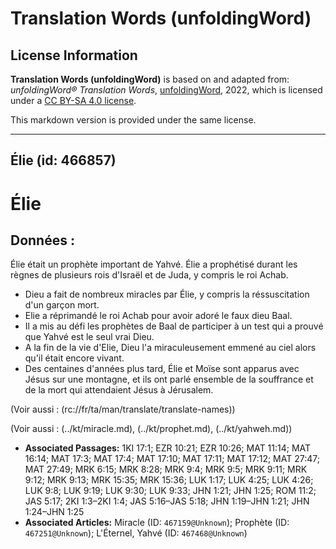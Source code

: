 # Translation Words (unfoldingWord)

## License Information

**Translation Words (unfoldingWord)** is based on and adapted from: _unfoldingWord® Translation Words_, [unfoldingWord](https://unfoldingword.org/utw), 2022, which is licensed under a [CC BY-SA 4.0 license](https://creativecommons.org/licenses/by-sa/4.0/legalcode.en).

This markdown version is provided under the same license.



--------------------------------

## Élie (id: 466857)

Élie
====

Données :
---------

Élie était un prophète important de Yahvé. Élie a prophétisé durant les règnes de plusieurs rois d'Israël et de Juda, y compris le roi Achab.

* Dieu a fait de nombreux miracles par Élie, y compris la réssuscitation d'un garçon mort.
* Elie a réprimandé le roi Achab pour avoir adoré le faux dieu Baal.
* Il a mis au défi les prophètes de Baal de participer à un test qui a prouvé que Yahvé est le seul vrai Dieu.
* A la fin de la vie d'Elie, Dieu l'a miraculeusement emmené au ciel alors qu'il était encore vivant.
* Des centaines d'années plus tard, Élie et Moïse sont apparus avec Jésus sur une montagne, et ils ont parlé ensemble de la souffrance et de la mort qui attendaient Jésus à Jérusalem.

(Voir aussi : (rc://fr/ta/man/translate/translate\-names))

(Voir aussi : (../kt/miracle.md), (../kt/prophet.md), (../kt/yahweh.md))

* **Associated Passages:** 1KI 17:1; EZR 10:21; EZR 10:26; MAT 11:14; MAT 16:14; MAT 17:3; MAT 17:4; MAT 17:10; MAT 17:11; MAT 17:12; MAT 27:47; MAT 27:49; MRK 6:15; MRK 8:28; MRK 9:4; MRK 9:5; MRK 9:11; MRK 9:12; MRK 9:13; MRK 15:35; MRK 15:36; LUK 1:17; LUK 4:25; LUK 4:26; LUK 9:8; LUK 9:19; LUK 9:30; LUK 9:33; JHN 1:21; JHN 1:25; ROM 11:2; JAS 5:17; 2KI 1:3–2KI 1:4; JAS 5:16–JAS 5:18; JHN 1:19–JHN 1:21; JHN 1:24–JHN 1:25
* **Associated Articles:** Miracle (ID: `467159@Unknown`); Prophète (ID: `467251@Unknown`); L'Éternel, Yahvé (ID: `467468@Unknown`)

